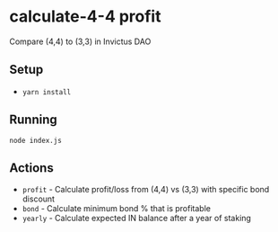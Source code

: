 # calculate-4-4 profit
Compare (4,4) to (3,3) in Invictus DAO

## Setup

* `yarn install`

## Running

`node index.js`

## Actions

* `profit` - Calculate profit/loss from (4,4) vs (3,3) with specific bond discount
* `bond` - Calculate minimum bond % that is profitable
* `yearly` - Calculate expected IN balance after a year of staking
